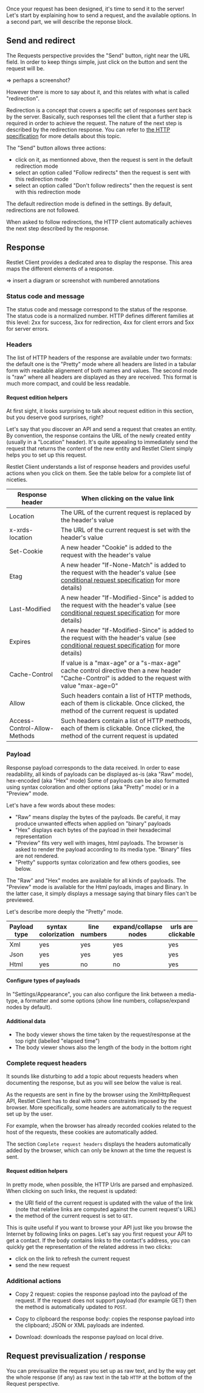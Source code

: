 Once your request has been designed, it's time to send it to the server!
Let's start by explaining how to send a request, and the available options.
In a second part, we will describe the reponse block.

<a class="anchor" name="send-and-redirect"></a>
## Send and redirect

The Requests perspective provides the "Send" button, right near the URL field.
In order to keep things simple, just click on the button and sent the request will be.

=> perhaps a screenshot?

However there is more to say about it, and this relates with what is called "redirection".

Redirection is a concept that covers a specific set of responses sent back by the server.
Basically, such responses tell the client that a further step is required in order to achieve the request.
The nature of the next step is described by the redirection response.
You can refer to <a href="https://tools.ietf.org/html/rfc7231#page-54" target="_blank">the HTTP specification</a> for more details about this topic.

The "Send" button allows three actions:

* click on it, as mentionned above, then the request is sent in the default redirection mode
* select an option called "Follow redirects" then the request is sent with this redirection mode
* select an option called "Don't follow redirects" then the request is sent with this redirection mode

The default redirection mode is defined in the settings. By default, redirections are not followed.

When asked to follow redirections, the HTTP client automatically achieves the next step described by the response.

<a class="anchor" name="response"></a>
## Response

Restlet Client provides a dedicated area to display the response. This area maps the different elements of a response.

=> insert a diagram or screenshot with numbered annotations

<a class="anchor" name="status-code-and-message"></a>
### Status code and message

The status code and message correspond to the status of the response. The status code is a normalized number. HTTP defines different families at this level: 2xx for success, 3xx for redirection, 4xx for client errors and 5xx for server errors.

<a class="anchor" name="headers"></a>
### Headers

The list of HTTP headers of the response are available under two formats: the default one is the "Pretty" mode where all headers are listed in a tabular form with readable alignement of both names and values.
The second mode is "raw" where all headers are displayed as they are received. This format is much more compact, and could be less readable.

<a class="anchor" name="request-edition-helpers"></a>
#### Request edition helpers

At first sight, it looks surprising to talk about request edition in this section, but you deserve good surprises, right?

Let's say that you discover an API and send a request that creates an entity. By convention, the response contains the URL of the newly created entity (usually in a "Location" header). It's quite appealing to ìmmediately send the request that returns the content of the new entity and Restlet Client simply helps you to set up this request.

Restlet Client understands a list of response headers and provides useful actions when you click on them. 
See the table below for a complete list of niceties.

Response header | When clicking on the value link
----------------|--------------------------------
Location | The URL of the current request is replaced by the header's value
x-xrds-location | The URL of the current request is set with the header's value
Set-Cookie | A new header "Cookie" is added to the request with the header's value
Etag | A new header "If-None-Match" is added to the request with the header's value (see <a href="https://tools.ietf.org/html/rfc7232" target="_blank">conditional request specification</a> for more details)
Last-Modified | A new header "If-Modified-Since" is added to the request with the header's value (see <a href="https://tools.ietf.org/html/rfc7232" target="_blank">conditional request specification</a> for more details)
Expires | A new header "If-Modified-Since" is added to the request with the header's value (see <a href="https://tools.ietf.org/html/rfc7232" target="_blank">conditional request specification</a> for more details)
Cache-Control | If value is a "max-age" or a "s-max-age" cache control directive then a new header "Cache-Control" is added to the request with value "max-age=0"
Allow | Such headers contain a list of HTTP methods, each of them is clickable. Once clicked, the method of the current request is updated
Access-Control-Allow-Methods | Such headers contain a list of HTTP methods, each of them is clickable. Once clicked, the method of the current request is updated

<a class="anchor" name="payload"></a>
### Payload

Response payload corresponds to the data received.
In order to ease readability, all kinds of payloads can be displayed as-is (aka "Raw" mode), hex-encoded (aka "Hex" mode)
Some of payloads can be also formatted using syntax coloration and other options (aka "Pretty" mode) or in a "Preview" mode.

Let's have a few words about these modes:

* "Raw" means display the bytes of the payloads. Be careful, it may produce unwanted effects when applied on "binary" payloads
* "Hex" displays each bytes of the payload in their hexadecimal representation
* "Preview" fits very well with images, html payloads. The browser is asked to render the payload according to its media type. "Binary" files are not rendered.
* "Pretty" supports syntax colorization and few others goodies, see below.

The "Raw" and "Hex" modes are available for all kinds of payloads.
The "Preview" mode is available for the Html payloads, images and Binary. In the latter case, it simply displays a message saying that binary files can't be previewed.

Let's describe more deeply the "Pretty" mode.

Payload type | syntax colorization | line numbers | expand/collapse nodes | urls are clickable
-------------|---------------------|--------------|-----------------------|-------------------
Xml | yes | yes | yes | yes
Json | yes | yes | yes | yes
Html | yes | no | no | yes


<a class="anchor" name="configure-types-of-payloads"></a>
#### Configure types of payloads

In "Settings/Appearance", you can also configure the link between a media-type, a formatter and some options (show line numbers, collapse/expand nodes by default).

<a class="anchor" name="additional-data"></a>
#### Additional data

* The body viewer shows the time taken by the request/response at the top right (labelled "elapsed time")
* The body viewer shows also the length of the body in the bottom right

<a class="anchor" name="complete-request-headers"></a>
### Complete request headers

It sounds like disturbing to add a topic about requests headers when documenting the response, but as you will see below the value is real.

As the requests are sent in fine by the browser using the XmlHttpRequest API, Restlet Client has to deal with some constraints imposed by the browser.
More specifically, some headers are automatically to the request set up by the user.

For example, when the browser has already recorded cookies related to the host of the requests, these cookies are automatically added.

The section `Complete request headers` displays the headers automatically added by the browser, which can only be known at the time the request is sent.

<a class="anchor" name="request-edition-helpers"></a>
#### Request edition helpers

In pretty mode, when possible, the HTTP Urls are parsed and emphasized. When clicking on such links, the request is updated:

* the URI field of the current request is updated with the value of the link (note that relative links are computed against the current request's URL)
* the method of the current request is set to `GET`.

This is quite useful if you want to browse your API just like you browse the Internet by following links on pages.
Let's say you first request your API to get a contact. If the body contains links to the contact's address, you can quickly get the representation of the related address in two clicks:

* click on the link to refresh the current request
* send the new request

<a class="anchor" name="additional-actions"></a>
### Additional actions

* Copy 2 request: copies the response payload into the payload of the request. If the request does not support payload (for example GET) then the method is automatically updated to `POST`.

* Copy to clipboard the response body: copies the response payload into the clipboard; JSON or XML payloads are indented.

* Download: downloads the response payload on local drive.

<a class="anchor" name="request-previsualization-response"></a>
## Request previsualization / response

You can previsualize the request you set up as raw text, and by the way get the whole response (if any) as raw text in the tab `HTTP` at the bottom of the Request perspective.
